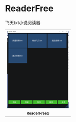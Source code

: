 # ReaderFree
飞天txt小说阅读器
<table>
  <tr>
    <td align="center"><a href="https://github.com/xszbzb/ReaderFree/ReaderFree1.png"><img src="ReaderFree1.png" width="200px;"/><br /><sub><b>ReaderFree1</b></sub></a>
  </tr>
</table>
